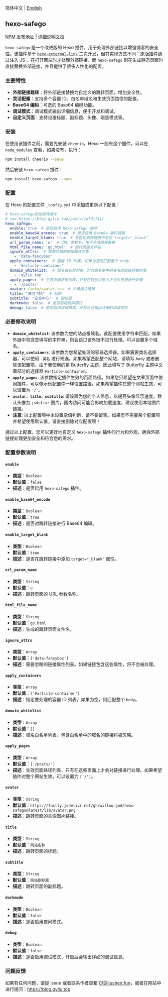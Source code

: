 简体中文 | [English](README_en.md)

## hexo-safego

[NPM 发布地址](https://www.npmjs.com/package/hexo-safego) | [详细说明文档](https://blog.qyliu.top/posts/1dfd1f41/)

`hexo-safego` 是一个改进版的 Hexo 插件，用于处理外部链接以增强博客的安全性。该插件基于 [`hexo-external-link`](https://github.com/hvnobug/hexo-external-link) 二次开发，但其实现方式不同：原版插件通过注入 JS ，在打开网站时才处理外部链接，而 `hexo-safego` 则在生成静态页面时直接替换外部链接，并且提供了很多人性化的配置。

### 主要特性

- **外部链接跳转**：将外部链接替换为自定义的跳转页面，增加安全性。
- **灵活配置**：支持多个容器 ID、白名单域名和生效页面路径的配置。
- **Base64 编码**：可选的 Base64 编码功能。
- **调试模式**：调试模式输出详细信息，便于开发和调试。
- **自定义页面**：支持设置标题、副标题、头像、暗黑模式等。

### 安装

在使用该插件之前，需要先安装 `cheerio`，Hexo 一般有这个插件，可以在 `node_modules` 查看，如果没有，执行：

```bash
npm install cheerio --save
```

然后安装 `hexo-safego` 插件：

```bash
npm install hexo-safego --save
```

### 配置

在 Hexo 的配置文件 `_config.yml` 中添加或更新以下配置：

```yaml
# hexo-safego安全跳转插件
# see https://blog.qyliu.top/posts/1dfd1f41/
hexo_safego:
  enable: true  # 是否启用 hexo-safego 插件
  enable_base64_encode: true  # 是否启用 Base64 编码链接
  enable_target_blank: true  # 是否在跳转链接中添加 target="_blank"
  url_param_name: 'u'  # URL 参数名，用于生成跳转链接
  html_file_name: 'go.html'  # 跳转页面文件名
  ignore_attrs:  # 需要忽略的链接属性列表
    - 'data-fancybox'
  apply_containers:  # 容器 ID 列表，如果为空则匹配整个 body
    - '#article-container'
  domain_whitelist:  # 域名白名单列表，包含白名单中的域名的链接将被忽略
    - 'qyliu.top'
  apply_pages:  # 生效页面路径列表，只有在这些页面上才会对链接进行处理
    - '/posts/'
  avatar: /info/avatar.ico  # 头像图片链接
  title: "清羽飞扬"  # 标题
  subtitle: "安全中心"  # 副标题
  darkmode: false  # 是否启用夜间模式
  debug: false  # 是否启用调试模式，开启后会输出详细的调试信息
```

### 必要修改说明

- **`domain_whitelist`**: 该参数为您的站点根域名。此配置使用字符串匹配，如果外链中包含您填写的字符串，则会跳过该外链不进行处理。可以设置多个域名。
- **`apply_containers`**: 该参数为您希望处理的容器选择器。如果需要类名选择器，可以使用 `.类名` 进行筛选。如果希望匹配整个网站，请填写 `body` 或者删除该配置项。由于我使用的是 Butterfly 主题，因此填写了 Butterfly 主题中文章部分的选择器 `#article-container`。
- **`apply_pages`**: 该参数指定插件生效的页面路径。如果您只希望在文章页面中使用插件，可以像示例配置中一样设置路径。如果希望插件在整个网站生效，可以设置为 `'/'`。
- **`avatar、title、subtitle`**: 请设置为您的个人信息，以提高头像显示速度。默认头像为 `jsdelivr` 图片，国内访问可能会影响加载速度，建议使用本地图片链接。
- **注意**: 以上配置项中未设置空值判断，请不要留空。如果您不需要某个配置项并希望使用默认值，请直接删除对应配置项！

通过以上配置，您可以更好地自定义 `hexo-safego` 插件的行为和外观，确保外部链接处理更加安全和符合您的需求。

### 配置参数说明

#### `enable`
- **类型**：`Boolean`
- **默认值**：`false`
- **描述**：是否启用 `hexo-safego` 插件。

#### `enable_base64_encode`
- **类型**：`Boolean`
- **默认值**：`true`
- **描述**：是否对跳转链接进行 Base64 编码。

#### `enable_target_blank`
- **类型**：`Boolean`
- **默认值**：`true`
- **描述**：是否在跳转链接中添加 `target="_blank"` 属性。

#### `url_param_name`
- **类型**：`String`
- **默认值**：`u`
- **描述**：跳转页面的 URL 参数名称。

#### `html_file_name`
- **类型**：`String`
- **默认值**：`go.html`
- **描述**：生成的跳转页面文件名。

#### `ignore_attrs`
- **类型**：`Array`
- **默认值**：`['data-fancybox']`
- **描述**：需要忽略的链接属性列表。如果链接包含这些属性，将不会被处理。

#### `apply_containers`
- **类型**：`Array`
- **默认值**：`['#article-container']`
- **描述**：指定要处理的容器 ID 列表。如果为空，则匹配整个 `body`。

#### `domain_whitelist`
- **类型**：`Array`
- **默认值**：`[]`
- **描述**：域名白名单列表，包含白名单中的域名的链接将被忽略。

#### `apply_pages`
- **类型**：`Array`
- **默认值**：`['/posts/']`
- **描述**：生效页面路径列表，只有在这些页面上才会对链接进行处理。如果希望插件对整个网站生效，可以设置为 `['/']`。

#### `avatar`
- **类型**：`String`
- **默认值**：`https://fastly.jsdelivr.net/gh/willow-god/hexo-safego@latest/lib/avatar.png`
- **描述**：跳转页面的头像图片链接。

#### `title`
- **类型**：`String`
- **默认值**：`网站名称`
- **描述**：跳转页面的标题。

#### `subtitle`
- **类型**：`String`
- **默认值**：`网站副标题`
- **描述**：跳转页面的副标题。

#### `darkmode`
- **类型**：`Boolean`
- **默认值**：`false`
- **描述**：是否启用夜间模式。

#### `debug`
- **类型**：`Boolean`
- **默认值**：`false`
- **描述**：是否启用调试模式，开启后会输出详细的调试信息。

### 问题反馈

如果有任何问题，请提 issue 或者联系作者邮箱 01@liushen.fun，或者在网站中进行提问：https://blog.qyliu.top